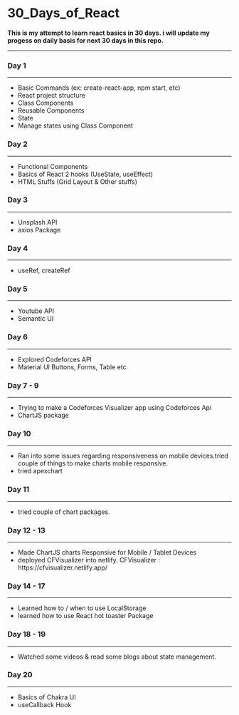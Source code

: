 # 30_Days_of_React

**This is my attempt to learn react basics in 30 days. i will update my progess on daily basis for next 30 days in this repo.**

<hr>
<h3>Day 1</h3>
<hr>

<ul>
  <li> Basic Commands (ex: create-react-app, npm start, etc) </li>
  <li> React project structure </li>
  <li> Class Components </li>
  <li> Reusable Components </li>
  <li> State </li>
  <li> Manage states using Class Component </li>
</ul>

<h3>Day 2</h3>
<hr>

<ul>
  <li> Functional Components </li>
  <li> Basics of React 2 hooks (UseState, useEffect) </li>
  <li> HTML Stuffs (Grid Layout & Other stuffs) </li>
</ul>

<h3>Day 3</h3>
<hr>

<ul>
  <li> Unsplash API </li>
  <li> axios Package </li>
</ul>

<h3>Day 4</h3>
<hr>

<ul>
  <li> useRef, createRef</li>
</ul>

<h3>Day 5</h3>
<hr>

<ul>
  <li> Youtube API </li>
  <li> Semantic UI </li>
</ul>

<h3>Day 6</h3>
<hr>

<ul>
  <li> Explored Codeforces API </li>
  <li> Material UI Buttons, Forms, Table etc</li>
</ul>

<h3>Day 7 - 9</h3>
<hr>

<ul>
  <li> Trying to make a Codeforces Visualizer app using Codeforces Api </li>
  <li> ChartJS package </li>
</ul>

<h3>Day 10</h3>
<hr>

<ul>
  <li> Ran into some issues regarding responsiveness on mobile devices.tried couple of things to make charts mobile responsive. </li>
  <li> tried apexchart </li>
</ul>

<h3>Day 11</h3>
<hr>

<ul>
  <li> tried couple of chart packages.</li>
</ul>

<h3>Day 12 - 13</h3>
<hr>

<ul> 
   <li> Made ChartJS charts Responsive for Mobile / Tablet Devices </li>
   <li> deployed CFVisualizer into netlify. CFVisualizer : https://cfvisualizer.netlify.app/ </li>
</ul>

<h3>Day 14 - 17</h3>
<hr>
<ul>
  <li> Learned how to / when to use LocalStorage </li>
  <li> learned how to use React hot toaster Package</li>
</ul>

<h3> Day 18 - 19 </h3>
<hr>
<ul>
  <li> Watched some videos & read some blogs about state management.</li>
</ul>

<h3> Day 20 </h3>
<hr>
<ul>
  <li> Basics of Chakra UI </li>
  <li> useCallback Hook </li>
</ul>